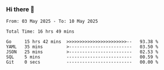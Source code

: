 ### Hi there 👋

<!--
**zhumeme/zhumeme** is a ✨ _special_ ✨ repository because its `README.md` (this file) appears on your GitHub profile.

Here are some ideas to get you started:

- 🔭 I’m currently working on ...
- 🌱 I’m currently learning ...
- 👯 I’m looking to collaborate on ...
- 🤔 I’m looking for help with ...
- 💬 Ask me about ...
- 📫 How to reach me: ...
- 😄 Pronouns: ...
- ⚡ Fun fact: ...
-->

<!--START_SECTION:waka-->

```all_time
From: 03 May 2025 - To: 10 May 2025

Total Time: 16 hrs 49 mins

Go     15 hrs 42 mins  >>>>>>>>>>>>>>>>>>>>>>>--   93.38 %
YAML   35 mins         >------------------------   03.50 %
JSON   25 mins         >------------------------   02.53 %
SQL    5 mins          -------------------------   00.59 %
Git    0 secs          -------------------------   00.00 %
```

<!--END_SECTION:waka-->
